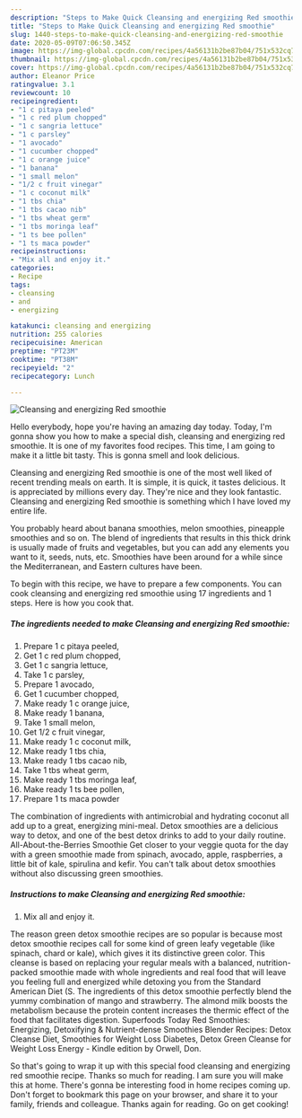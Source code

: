 ```yaml
---
description: "Steps to Make Quick Cleansing and energizing Red smoothie"
title: "Steps to Make Quick Cleansing and energizing Red smoothie"
slug: 1440-steps-to-make-quick-cleansing-and-energizing-red-smoothie
date: 2020-05-09T07:06:50.345Z
image: https://img-global.cpcdn.com/recipes/4a56131b2be87b04/751x532cq70/cleansing-and-energizing-red-smoothie-recipe-main-photo.jpg
thumbnail: https://img-global.cpcdn.com/recipes/4a56131b2be87b04/751x532cq70/cleansing-and-energizing-red-smoothie-recipe-main-photo.jpg
cover: https://img-global.cpcdn.com/recipes/4a56131b2be87b04/751x532cq70/cleansing-and-energizing-red-smoothie-recipe-main-photo.jpg
author: Eleanor Price
ratingvalue: 3.1
reviewcount: 10
recipeingredient:
- "1 c pitaya peeled"
- "1 c red plum chopped"
- "1 c sangria lettuce"
- "1 c parsley"
- "1 avocado"
- "1 cucumber chopped"
- "1 c orange juice"
- "1 banana"
- "1 small melon"
- "1/2 c fruit vinegar"
- "1 c coconut milk"
- "1 tbs chia"
- "1 tbs cacao nib"
- "1 tbs wheat germ"
- "1 tbs moringa leaf"
- "1 ts bee pollen"
- "1 ts maca powder"
recipeinstructions:
- "Mix all and enjoy it."
categories:
- Recipe
tags:
- cleansing
- and
- energizing

katakunci: cleansing and energizing 
nutrition: 255 calories
recipecuisine: American
preptime: "PT23M"
cooktime: "PT38M"
recipeyield: "2"
recipecategory: Lunch

---
```



![Cleansing and energizing Red smoothie](https://img-global.cpcdn.com/recipes/4a56131b2be87b04/751x532cq70/cleansing-and-energizing-red-smoothie-recipe-main-photo.jpg)

Hello everybody, hope you're having an amazing day today. Today, I'm gonna show you how to make a special dish, cleansing and energizing red smoothie. It is one of my favorites food recipes. This time, I am going to make it a little bit tasty. This is gonna smell and look delicious.

Cleansing and energizing Red smoothie is one of the most well liked of recent trending meals on earth. It is simple, it is quick, it tastes delicious. It is appreciated by millions every day. They're nice and they look fantastic. Cleansing and energizing Red smoothie is something which I have loved my entire life.

You probably heard about banana smoothies, melon smoothies, pineapple smoothies and so on. The blend of ingredients that results in this thick drink is usually made of fruits and vegetables, but you can add any elements you want to it, seeds, nuts, etc. Smoothies have been around for a while since the Mediterranean, and Eastern cultures have been.


To begin with this recipe, we have to prepare a few components. You can cook cleansing and energizing red smoothie using 17 ingredients and 1 steps. Here is how you cook that.

<!--inarticleads1-->

##### The ingredients needed to make Cleansing and energizing Red smoothie:

1. Prepare 1 c pitaya peeled,
1. Get 1 c red plum chopped,
1. Get 1 c sangria lettuce,
1. Take 1 c parsley,
1. Prepare 1 avocado,
1. Get 1 cucumber chopped,
1. Make ready 1 c orange juice,
1. Make ready 1 banana,
1. Take 1 small melon,
1. Get 1/2 c fruit vinegar,
1. Make ready 1 c coconut milk,
1. Make ready 1 tbs chia,
1. Make ready 1 tbs cacao nib,
1. Take 1 tbs wheat germ,
1. Make ready 1 tbs moringa leaf,
1. Make ready 1 ts bee pollen,
1. Prepare 1 ts maca powder


The combination of ingredients with antimicrobial and hydrating coconut all add up to a great, energizing mini-meal. Detox smoothies are a delicious way to detox, and one of the best detox drinks to add to your daily routine. All-About-the-Berries Smoothie Get closer to your veggie quota for the day with a green smoothie made from spinach, avocado, apple, raspberries, a little bit of kale, spirulina and kefir. You can&#39;t talk about detox smoothies without also discussing green smoothies. 

<!--inarticleads2-->

##### Instructions to make Cleansing and energizing Red smoothie:

1. Mix all and enjoy it.


The reason green detox smoothie recipes are so popular is because most detox smoothie recipes call for some kind of green leafy vegetable (like spinach, chard or kale), which gives it its distinctive green color. This cleanse is based on replacing your regular meals with a balanced, nutrition-packed smoothie made with whole ingredients and real food that will leave you feeling full and energized while detoxing you from the Standard American Diet (S. The ingredients of this detox smoothie perfectly blend the yummy combination of mango and strawberry. The almond milk boosts the metabolism because the protein content increases the thermic effect of the food that facilitates digestion. Superfoods Today Red Smoothies: Energizing, Detoxifying &amp; Nutrient-dense Smoothies Blender Recipes: Detox Cleanse Diet, Smoothies for Weight Loss Diabetes, Detox Green Cleanse for Weight Loss Energy - Kindle edition by Orwell, Don. 

So that's going to wrap it up with this special food cleansing and energizing red smoothie recipe. Thanks so much for reading. I am sure you will make this at home. There's gonna be interesting food in home recipes coming up. Don't forget to bookmark this page on your browser, and share it to your family, friends and colleague. Thanks again for reading. Go on get cooking!
